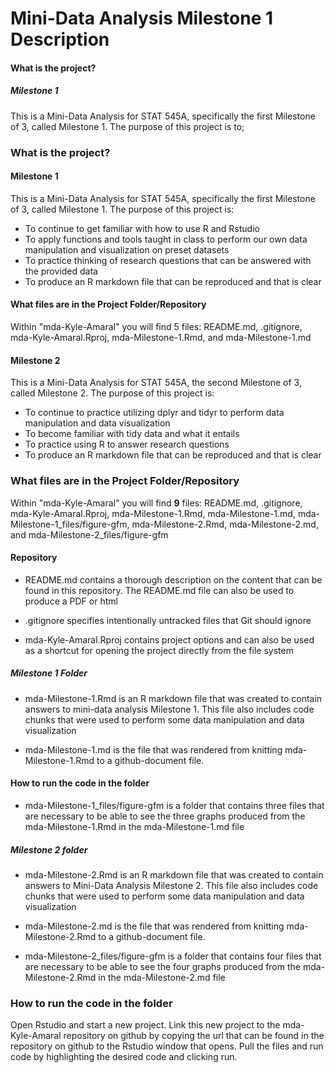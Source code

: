 # Mini-Data Analysis Milestone 1 Description

#### What is the project?
##### Milestone 1
This is a Mini-Data Analysis for STAT 545A, specifically the first Milestone of 3, called Milestone 1. The purpose of this project is to;

### What is the project?
#### Milestone 1
This is a Mini-Data Analysis for STAT 545A, specifically the first Milestone of 3, called Milestone 1. The purpose of this project is:
- To continue to get familiar with how to use R and Rstudio 
- To apply functions and tools taught in class to perform our own data manipulation and visualization on preset datasets
- To practice thinking of research questions that can be answered with the provided data
- To produce an R markdown file that can be reproduced and that is clear

#### What files are in the Project Folder/Repository
Within "mda-Kyle-Amaral" you will find 5 files: README.md, .gitignore, mda-Kyle-Amaral.Rproj, mda-Milestone-1.Rmd, and mda-Milestone-1.md

#### Milestone 2
This is a Mini-Data Analysis for STAT 545A, the second Milestone of 3, called Milestone 2. The purpose of this project is:
- To continue to practice utilizing dplyr and tidyr to perform data manipulation and data visualization
- To become familiar with tidy data and what it entails
- To practice using R to answer research questions
- To produce an R markdown file that can be reproduced and that is clear

### What files are in the Project Folder/Repository
Within "mda-Kyle-Amaral" you will find **9** files: README.md, .gitignore, mda-Kyle-Amaral.Rproj, mda-Milestone-1.Rmd, mda-Milestone-1.md, mda-Milestone-1_files/figure-gfm, mda-Milestone-2.Rmd, mda-Milestone-2.md, and mda-Milestone-2_files/figure-gfm

#### Repository 
- README.md contains a thorough description on the content that can be found in this repository. The README.md file can also be used to produce a PDF or html

- .gitignore specifies intentionally untracked files that Git should ignore

- mda-Kyle-Amaral.Rproj contains project options and can also be used as a shortcut for opening the project directly from the file system 

##### Milestone 1 Folder
- mda-Milestone-1.Rmd is an R markdown file that was created to contain answers to mini-data analysis Milestone 1. This file also includes code chunks that were used to perform some data manipulation and data visualization

- mda-Milestone-1.md is the file that was rendered from knitting mda-Milestone-1.Rmd to a github-document file.

#### How to run the code in the folder
- mda-Milestone-1_files/figure-gfm is a folder that contains three files that are necessary to be able to see the three graphs produced from the mda-Milestone-1.Rmd in the mda-Milestone-1.md file

##### Milestone 2 folder 
- mda-Milestone-2.Rmd is an R markdown file that was created to contain answers to Mini-Data Analysis Milestone 2. This file also includes code chunks that were used to perform some data manipulation and data visualization

- mda-Milestone-2.md is the file that was rendered from knitting mda-Milestone-2.Rmd to a github-document file.

- mda-Milestone-2_files/figure-gfm is a folder that contains four files that are necessary to be able to see the four graphs produced from the mda-Milestone-2.Rmd in the mda-Milestone-2.md file

### How to run the code in the folder
Open Rstudio and start a new project. Link this new project to the mda-Kyle-Amaral repository on github by copying the url that can be found in the repository on github to the Rstudio window that opens. Pull the files and run code by highlighting the desired code and clicking run. 
